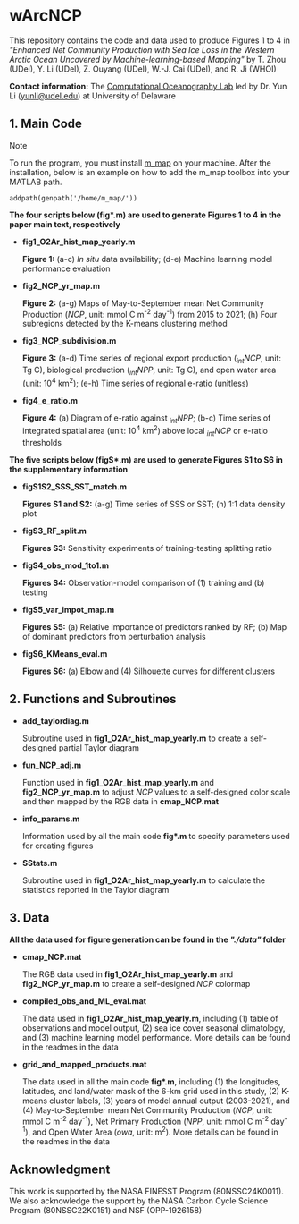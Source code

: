# wArcNCP
This repository contains the code and data used to produce Figures 1 to 4 in _"Enhanced Net Community Production with Sea Ice Loss in the Western Arctic Ocean
Uncovered by Machine-learning-based Mapping"_ by T. Zhou (UDel), Y. Li (UDel), Z. Ouyang (UDel), W.-J. Cai (UDel), and R. Ji (WHOI)

__Contact information:__ The [Computational Oceanography Lab](https://sites.udel.edu/yunli/) led by Dr. Yun Li (yunli@udel.edu) at University of Delaware

## 1. Main Code
> [!NOTE]
> To run the program, you must install [m_map](https://www.eoas.ubc.ca/~rich/map.html) on your machine.
> After the installation, below is an example on how to add the m_map toolbox into your MATLAB path.
> ```
> addpath(genpath('/home/m_map/'))
> ```
__The four scripts below (fig*.m) are used to generate Figures 1 to 4 in the paper main text, respectively__
* __fig1_O2Ar_hist_map_yearly.m__
  
  __Figure 1:__ (a-c) _In situ_ data availability; (d-e) Machine learning model performance evaluation
  
* __fig2_NCP_yr_map.m__
  
  __Figure 2:__ (a-g) Maps of May-to-September mean Net Community Production (_NCP_, unit: mmol C m<sup>-2</sup> day<sup>-1</sup>) from 2015 to 2021;
  (h) Four subregions detected by the K-means clustering method
  
* __fig3_NCP_subdivision.m__

  __Figure 3:__ (a-d) Time series of regional export production (_<sub>int</sub>NCP_, unit: Tg C), biological production (_<sub>int</sub>NPP_, unit: Tg C),
  and open water area (unit: 10<sup>4</sup> km<sup>2</sup>); (e-h) Time series of regional e-ratio (unitless)
  
* __fig4_e_ratio.m__
  
  __Figure 4:__ (a) Diagram of e-ratio against _<sub>int</sub>NPP_; (b-c) Time series of integrated spatial area (unit: 10<sup>4</sup> km<sup>2</sup>) above
  local _<sub>int</sub>NCP_ or e-ratio thresholds

__The five scripts below (figS*.m) are used to generate Figures S1 to S6 in the supplementary information__
* __figS1S2_SSS_SST_match.m__

  __Figures S1 and S2:__ (a-g) Time series of SSS or SST; (h) 1:1 data density plot

* __figS3_RF_split.m__

  __Figures S3:__ Sensitivity experiments of training-testing splitting ratio

* __figS4_obs_mod_1to1.m__

  __Figures S4:__ Observation-model comparison of (1) training and (b) testing

* __figS5_var_impot_map.m__

  __Figures S5:__ (a) Relative importance of predictors ranked by RF; (b) Map of dominant predictors from perturbation analysis

* __figS6_KMeans_eval.m__

  __Figures S6:__ (a) Elbow and (4) Silhouette curves for different clusters
  
## 2. Functions and Subroutines
* __add_taylordiag.m__
  
  Subroutine used in __fig1_O2Ar_hist_map_yearly.m__ to create a self-designed partial Taylor diagram
  
* __fun_NCP_adj.m__
  
  Function used in __fig1_O2Ar_hist_map_yearly.m__ and __fig2_NCP_yr_map.m__ to adjust _NCP_ values to a
  self-designed color scale and then mapped by the RGB data in __cmap_NCP.mat__
  
* __info_params.m__
  
  Information used by all the main code __fig*.m__ to specify parameters used for creating figures
  
* __SStats.m__
  
  Subroutine used in __fig1_O2Ar_hist_map_yearly.m__ to calculate the statistics reported in the Taylor diagram
  
## 3. Data
__All the data used for figure generation can be found in the _"./data"_ folder__
* __cmap_NCP.mat__
  
  The RGB data used in __fig1_O2Ar_hist_map_yearly.m__ and __fig2_NCP_yr_map.m__ to create a self-designed _NCP_ colormap
  
* __compiled_obs_and_ML_eval.mat__
  
  The data used in __fig1_O2Ar_hist_map_yearly.m__, including (1) table of observations and model output,
  (2) sea ice cover seasonal climatology, and (3) machine learning model performance.
  More details can be found in the readmes in the data
  
* __grid_and_mapped_products.mat__

  The data used in all the main code __fig*.m__, including (1) the longitudes, latitudes, and land/water mask of the 6-km grid used in this study,
  (2) K-means cluster labels, (3) years of model annual output (2003-2021), and (4) May-to-September mean Net Community Production
  (_NCP_, unit: mmol C m<sup>-2</sup> day<sup>-1</sup>), Net Primary Production (_NPP_, unit: mmol C m<sup>-2</sup> day<sup>-1</sup>),
  and Open Water Area (_owa_, unit: m<sup>2</sup>). More details can be found in the readmes in the data
  
## Acknowledgment
This work is supported by the NASA FINESST Program (80NSSC24K0011). We also acknowledge the support by the NASA Carbon Cycle Science Program (80NSSC22K0151)
and NSF (OPP-1926158)
